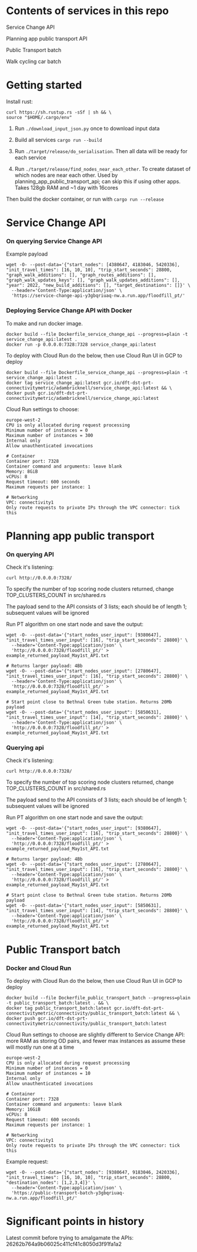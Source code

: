 


# Contents of services in this repo

Service Change API

Planning app public transport API

Public Transport batch

Walk cycling car batch




# Getting started

Install rust: 
```
curl https://sh.rustup.rs -sSf | sh && \
source "$HOME/.cargo/env"
```

1. Run `./download_input_json.py` once to download input data

2. Build all services `cargo run --build`

3. Run `./target/release/do_serialisation`. Then all data will be ready for each service

4. Run `./target/release/find_nodes_near_each_other`. To create dataset of which nodes are near each other. Used by planning_app_public_transport_api; can skip this if using other apps. Takes 128gb RAM and ~1 day with 16cores

Then build the docker container, or run with `cargo run --release`



# Service Change API

### On querying Service Change API

Example payload
```
wget -O- --post-data='{"start_nodes": [4380647, 4183046, 5420336], "init_travel_times": [16, 10, 10], "trip_start_seconds": 28800, "graph_walk_additions": [], "graph_routes_additions": [], "graph_walk_updates_keys": [], "graph_walk_updates_additions": [], "year": 2022, "new_build_additions": [], "target_destinations": []}' \
  --header='Content-Type:application/json' \
  'https://service-change-api-y3gbqriuaq-nw.a.run.app/floodfill_pt/'
```


### Deploying Service Change API with Docker

To make and run docker image.
```
docker build --file Dockerfile_service_change_api --progress=plain -t service_change_api:latest .
docker run -p 0.0.0.0:7328:7328 service_change_api:latest
```

To deploy with Cloud Run do the below, then use Cloud Run UI in GCP to deploy

```
docker build --file Dockerfile_service_change_api --progress=plain -t service_change_api:latest .
docker tag service_change_api:latest gcr.io/dft-dst-prt-connectivitymetric/adambricknell/service_change_api:latest && \
docker push gcr.io/dft-dst-prt-connectivitymetric/adambricknell/service_change_api:latest
```

Cloud Run settings to choose:
```
europe-west-2
CPU is only allocated during request processing
Minimum number of instances = 0
Maximum number of instances = 300
Internal only
Allow unauthenticated invocations

# Container
Container port: 7328
Container command and arguments: leave blank
Memory: 8GiB
vCPUs: 8
Request timeout: 600 seconds
Maximum requests per instance: 1

# Networking
VPC: connectivity1
Only route requests to private IPs through the VPC connector: tick this
```




# Planning app public transport

### On querying API

Check it's listening:
```
curl http://0.0.0.0:7328/
```

To specify the number of top scoring node clusters returned, change TOP_CLUSTERS_COUNT in src/shared.rs

The payload send to the API consists of 3 lists; each should be of length 1; subsequent values will be ignored

Run PT algorithm on one start node and save the output: 
```
wget -O- --post-data='{"start_nodes_user_input": [9380647], "init_travel_times_user_input": [16], "trip_start_seconds": 28800}' \
  --header='Content-Type:application/json' \
  'http://0.0.0.0:7328/floodfill_pt/' > example_returned_payload_May1st_API.txt
  
# Returns larger payload: 4Bb
wget -O- --post-data='{"start_nodes_user_input": [2780647], "init_travel_times_user_input": [16], "trip_start_seconds": 28800}' \
  --header='Content-Type:application/json' \
  'http://0.0.0.0:7328/floodfill_pt/' > example_returned_payload_May1st_API.txt
  
# Start point close to Bethnal Green tube station. Returns 20Mb payload
wget -O- --post-data='{"start_nodes_user_input": [5850631], "init_travel_times_user_input": [14], "trip_start_seconds": 28800}' \
  --header='Content-Type:application/json' \
  'http://0.0.0.0:7328/floodfill_pt/' > example_returned_payload_May1st_API.txt
```

### Querying api

Check it's listening:
```
curl http://0.0.0.0:7328/
```

To specify the number of top scoring node clusters returned, change TOP_CLUSTERS_COUNT in src/shared.rs

The payload send to the API consists of 3 lists; each should be of length 1; subsequent values will be ignored

Run PT algorithm on one start node and save the output: 
```
wget -O- --post-data='{"start_nodes_user_input": [9380647], "init_travel_times_user_input": [16], "trip_start_seconds": 28800}' \
  --header='Content-Type:application/json' \
  'http://0.0.0.0:7328/floodfill_pt/' > example_returned_payload_May1st_API.txt
  
# Returns larger payload: 4Bb
wget -O- --post-data='{"start_nodes_user_input": [2780647], "init_travel_times_user_input": [16], "trip_start_seconds": 28800}' \
  --header='Content-Type:application/json' \
  'http://0.0.0.0:7328/floodfill_pt/' > example_returned_payload_May1st_API.txt
  
# Start point close to Bethnal Green tube station. Returns 20Mb payload
wget -O- --post-data='{"start_nodes_user_input": [5850631], "init_travel_times_user_input": [14], "trip_start_seconds": 28800}' \
  --header='Content-Type:application/json' \
  'http://0.0.0.0:7328/floodfill_pt/' > example_returned_payload_May1st_API.txt
```





# Public Transport batch

### Docker and Cloud Run

To deploy with Cloud Run do the below, then use Cloud Run UI in GCP to deploy

```
docker build --file Dockerfile_public_transport_batch --progress=plain -t public_transport_batch:latest . && \
docker tag public_transport_batch:latest gcr.io/dft-dst-prt-connectivitymetric/connectivity/public_transport_batch:latest && \
docker push gcr.io/dft-dst-prt-connectivitymetric/connectivity/public_transport_batch:latest
```

Cloud Run settings to choose are slightly different to Service Change API: more RAM as storing OD pairs, and fewer max instances as assume these will mostly run one at a time
```
europe-west-2
CPU is only allocated during request processing
Minimum number of instances = 0
Maximum number of instances = 10
Internal only
Allow unauthenticated invocations

# Container
Container port: 7328
Container command and arguments: leave blank
Memory: 16GiB
vCPUs: 8
Request timeout: 600 seconds
Maximum requests per instance: 1

# Networking
VPC: connectivity1
Only route requests to private IPs through the VPC connector: tick this
```

Example request:
```
wget -O- --post-data='{"start_nodes": [9380647, 9183046, 2420336], "init_travel_times": [16, 10, 10], "trip_start_seconds": 28800, "destination_nodes": [1,2,3,4]}' \
  --header='Content-Type:application/json' \
  'https://public-transport-batch-y3gbqriuaq-nw.a.run.app/floodfill_pt/'
```





# Significant points in history

Latest commit before trying to amalgamate the APIs: 26262b764a9b06025c411cf41c8050d3f91fa1a2


